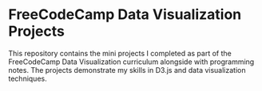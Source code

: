 # FreeCodeCamp Data Visualization Projects

This repository contains the mini projects I completed as part of the FreeCodeCamp Data Visualization curriculum alongside with programming notes. The projects demonstrate my skills in D3.js and data visualization techniques.

